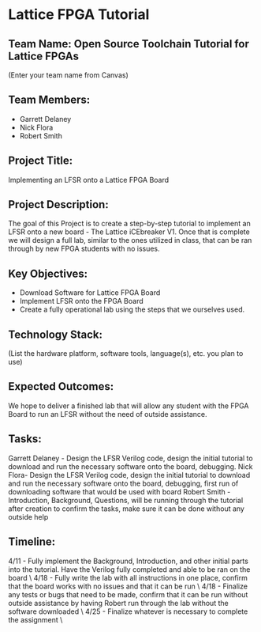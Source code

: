 # Lattice FPGA Tutorial

## Team Name: Open Source Toolchain Tutorial for Lattice FPGAs
(Enter your team name from Canvas)

## Team Members:
- Garrett Delaney
- Nick Flora
- Robert Smith

## Project Title:
Implementing an LFSR onto a Lattice FPGA Board

## Project Description:
The goal of this Project is to create a step-by-step tutorial to implement an LFSR onto a new board - The Lattice iCEbreaker V1. Once that is complete we will design a full lab, similar to the ones utilized in class, that can be ran through by new FPGA students with no issues.
## Key Objectives:
- Download Software for Lattice FPGA Board
- Implement LFSR onto the FPGA Board
- Create a fully operational lab using the steps that we ourselves used.

## Technology Stack:
(List the hardware platform, software tools, language(s), etc. you plan to use)

## Expected Outcomes:
We hope to deliver a finished lab that will allow any student with the FPGA Board to run an LFSR without the need of outside assistance.

## Tasks:
Garrett Delaney - Design the LFSR Verilog code, design the initial tutorial to download and run the necessary software onto the board, debugging.
Nick Flora- Design the LFSR Verilog code, design the initial tutorial to download and run the necessary software onto the board, debugging, first run of downloading software that would be used with board
Robert Smith - Introduction, Background, Questions, will be running through the tutorial after creation to confirm the tasks, make sure it can be done without any outside help
## Timeline:
4/11 - Fully implement the Background, Introduction, and other initial parts into the tutorial. Have the Verilog fully completed and able to be ran on the board \\
4/18 - Fully write the lab with all instructions in one place, confirm that the board works with no issues and that it can be run \\
4/18 - Finalize any tests or bugs that need to be made, confirm that it can be run without outside assistance by having Robert run through the lab without the software downloaded \\
4/25 - Finalize whatever is necessary to complete the assignment \\
